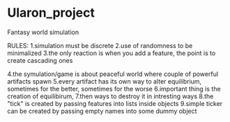 # Ularon_project
Fantasy world simulation


RULES:
1.simulation must be discrete
2.use of randomness to be minimalized
3.the only reaction is when you add a feature, the point is to create cascading ones


4.the symulation/game is about peaceful world where couple of powerful artifacts spawn
5.every artifact has its own way to alter equilibrium, sometimes for the better, sometimes for the worse
6.important thing is the creation of equilibirum, 
7.then ways to destroy it in intresting ways
8.the "tick" is created by passing features into lists inside objects
9.simple ticker can be created by passing empty names into some dummy object
